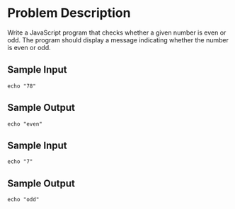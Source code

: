 # Problem Description

Write a JavaScript program that checks whether a given number is even or odd. The program should display a message indicating whether the number is even or odd.

## Sample Input

```plaintext
echo "78"
```

## Sample Output

```plaintext
echo "even"
```

## Sample Input

```plaintext
echo "7"
```

## Sample Output

```plaintext
echo "odd"

